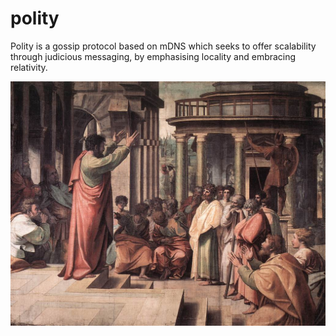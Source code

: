 # polity

Polity is a gossip protocol based on mDNS which seeks to offer scalability through judicious messaging, by emphasising locality and embracing relativity.

![st paul](docs/st_paul_preaching_in_athens.jpg)



